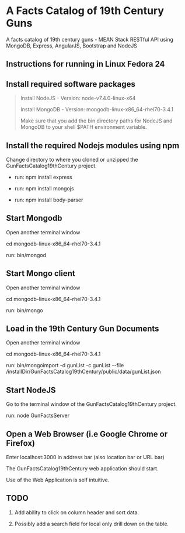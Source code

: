 A Facts Catalog of 19th Century Guns
====================================


A facts catalog of 19th century guns - MEAN Stack RESTful API using MongoDB, Express, AngularJS, Bootstrap and NodeJS 


Instructions for running in Linux Fedora 24
-------------------------------------------


Install required software packages
----------------------------------

> Install NodeJS  - Version: node-v7.4.0-linux-x64
>
> Install MongoDB -  Version: mongodb-linux-x86_64-rhel70-3.4.1
> 
> Make sure that you add the bin directory paths for NodeJS and MongoDB to your shell $PATH environment variable.



Install the required Nodejs modules using npm
---------------------------------------------

Change directory to where you cloned or unzipped the GunFactsCatalog19thCentury project.

* run:  npm install express

* run: npm install mongojs

* run: npm install body-parser



Start Mongodb
-------------

Open another terminal window

cd mongodb-linux-x86_64-rhel70-3.4.1

run: bin/mongod



Start Mongo client
------------------

Open another terminal window

cd mongodb-linux-x86_64-rhel70-3.4.1

run: bin/mongo



Load in the 19th Century Gun Documents
--------------------------------------

Open another terminal window

cd mongodb-linux-x86_64-rhel70-3.4.1

run: bin/mongoimport -d gunList -c gunList --file /installDir/GunFactsCatalog19thCentury/public/data/gunList.json



Start NodeJS
------------

Go to the terminal window of the GunFactsCatalog19thCentury project.

run: node GunFactsServer



Open a Web Browser (i.e Google Chrome or Firefox)
-------------------------------------------------

Enter localhost:3000 in address bar (also location bar or URL bar)

The GunFactsCatalog19thCentury web application should start.

Use of the Web Application is self intuitive.



TODO
-----

1. Add ability to click on column header and sort data.

2. Possibly add a search field for local only drill down on the table.

